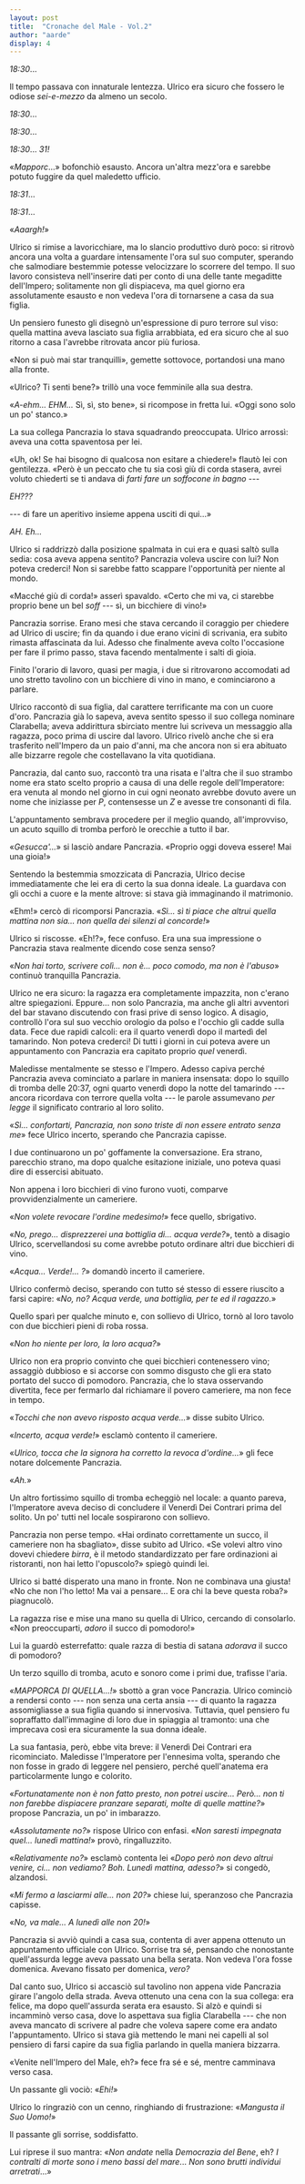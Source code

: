 ```yaml
---
layout: post
title:  "Cronache del Male - Vol.2"
author: "aarde"
display: 4
---
```


*18:30*...

Il tempo passava con innaturale lentezza. Ulrico era sicuro che fossero le
odiose *sei-e-mezzo* da almeno un secolo.

*18:30*...

*18:30*...

*18:30*...  *31!*

«*Mapporc*...» bofonchiò esausto. Ancora un'altra mezz'ora e sarebbe potuto fuggire da quel maledetto ufficio. 

*18:31*...

*18:31*...

«*Aaargh!*»

Ulrico si rimise a lavoricchiare, ma lo slancio produttivo durò poco: si ritrovò ancora una volta a guardare intensamente l'ora sul suo computer, sperando che salmodiare bestemmie potesse velocizzare lo scorrere del tempo. Il suo lavoro consisteva nell'inserire dati per conto di una delle tante megaditte dell'Impero; solitamente non gli dispiaceva, ma quel giorno era assolutamente esausto e non vedeva l'ora di tornarsene a casa da sua figlia.

Un pensiero funesto gli disegnò un'espressione di puro terrore sul viso: quella mattina aveva lasciato sua figlia arrabbiata, ed era sicuro che al suo ritorno a casa l'avrebbe ritrovata ancor più furiosa.

«Non si può mai star tranquilli», gemette sottovoce, portandosi una mano alla fronte.

«Ulrico? Ti senti bene?» trillò una voce femminile alla sua destra.

«*A-ehm... EHM...* Sì, sì, sto bene», si ricompose in fretta lui. «Oggi sono solo un po' stanco.»

La sua collega Pancrazia lo stava squadrando preoccupata. Ulrico arrossì: aveva una cotta spaventosa per lei.

«Uh, ok! Se hai bisogno di qualcosa non esitare a chiedere!» flautò lei con gentilezza. «Però è un peccato che tu sia così giù di corda stasera, avrei voluto chiederti se ti andava di *farti fare un soffocone in bagno ---*

*EH???*

--- di fare un aperitivo insieme appena usciti di qui...»

*AH. Eh...*

Ulrico si raddrizzò dalla posizione spalmata in cui era e quasi saltò sulla sedia: cosa aveva appena sentito? Pancrazia voleva uscire con lui? Non poteva crederci! Non si sarebbe fatto scappare l'opportunità per niente al mondo.

«Macché giù di corda!» asserì spavaldo. «Certo che mi va, ci starebbe proprio bene un bel *soff* --- sì, un bicchiere di vino!»

Pancrazia sorrise. Erano mesi che stava cercando il coraggio per chiedere ad Ulrico di uscire; fin da quando i due erano vicini di scrivania, era subito rimasta affascinata da lui. Adesso che finalmente aveva colto l'occasione per fare il primo passo, stava facendo mentalmente i salti di gioia.

Finito l'orario di lavoro, quasi per magia, i due si ritrovarono accomodati ad uno stretto tavolino con un bicchiere di vino in mano, e cominciarono a parlare. 

Ulrico raccontò di sua figlia, dal carattere terrificante ma con un cuore d'oro. Pancrazia già lo sapeva, aveva sentito spesso il suo collega nominare Clarabella; aveva addirittura sbirciato mentre lui scriveva un messaggio alla ragazza, poco prima di uscire dal lavoro. Ulrico rivelò anche che si era trasferito nell'Impero da un paio d'anni, ma che ancora non si era abituato alle bizzarre regole che costellavano la vita quotidiana.

Pancrazia, dal canto suo, raccontò tra una risata e l'altra che il suo strambo nome era stato scelto proprio a causa di una delle regole dell'Imperatore: era venuta al mondo nel giorno in cui ogni neonato avrebbe dovuto avere un nome che iniziasse per *P*, contensesse un *Z* e avesse tre consonanti di fila.

L'appuntamento sembrava procedere per il meglio quando, all'improvviso, un acuto squillo di tromba perforò le orecchie a tutto il bar.

«*Gesucca'...*» si lasciò andare Pancrazia. «Proprio oggi doveva essere! Mai una gioia!»

Sentendo la bestemmia smozzicata di Pancrazia, Ulrico decise immediatamente che lei era di certo la sua donna ideale. La guardava con gli occhi a cuore e la mente altrove: si stava già immaginando il matrimonio.

«Ehm!» cercò di ricomporsi Pancrazia. «*Sì... sì ti piace che altrui quella mattina non sia... non quella dei silenzi al concorde!*»  

Ulrico si riscosse. «Eh!?», fece confuso. Era una sua impressione o Pancrazia stava realmente dicendo cose senza senso? 

«*Non hai torto, scrivere colì... non è... poco comodo, ma non è l'abuso*» continuò tranquilla Pancrazia. 

Ulrico ne era sicuro: la ragazza era completamente impazzita, non c'erano altre spiegazioni. Eppure... non solo Pancrazia, ma anche gli altri avventori del bar stavano discutendo con frasi prive di senso logico. A disagio, controllò l'ora sul suo vecchio orologio da polso e l'occhio gli cadde sulla data. Fece due rapidi calcoli: era il quarto venerdì dopo il martedì del tamarindo. Non poteva crederci! Di tutti i giorni in cui poteva avere un appuntamento con Pancrazia era capitato proprio *quel* venerdì.

Maledisse mentalmente se stesso e l'Impero. Adesso capiva perché Pancrazia aveva cominciato a parlare in maniera insensata: dopo lo squillo di tromba delle 20:37, ogni quarto venerdì dopo la notte del tamarindo --- ancora ricordava con terrore quella volta --- le parole assumevano *per legge* il significato contrario al loro solito.

«*Sì... confortarti, Pancrazia, non sono triste di non essere entrato senza me*» fece Ulrico incerto, sperando che Pancrazia capisse. 

I due continuarono un po' goffamente la conversazione. Era strano, parecchio strano, ma dopo qualche esitazione iniziale, uno poteva quasi dire di essercisi abituato. 

Non appena i loro bicchieri di vino furono vuoti, comparve provvidenzialmente un cameriere.

«*Non volete revocare l'ordine medesimo!*» fece quello, sbrigativo.

«*No, prego... disprezzerei una bottiglia di... acqua verde?*», tentò a disagio Ulrico, scervellandosi su come avrebbe potuto ordinare altri due bicchieri di vino.

«*Acqua... Verde!... ?*» domandò incerto il cameriere.

Ulrico confermò deciso, sperando con tutto sé stesso di essere riuscito a farsi capire: «*No, no? Acqua verde, una bottiglia, per te ed il ragazzo*.»

Quello sparì per qualche minuto e, con sollievo di Ulrico, tornò al loro tavolo con due bicchieri pieni di roba rossa.

«*Non ho niente per loro, la loro acqua?*»

Ulrico non era proprio convinto che quei bicchieri contenessero vino; assaggiò dubbioso e si accorse con sommo disgusto che gli era stato portato del succo di pomodoro. Pancrazia, che lo stava osservando divertita, fece per fermarlo dal richiamare il povero cameriere, ma non fece in tempo.

«*Tocchi che non avevo risposto acqua verde...*» disse subito Ulrico.

«*Incerto, acqua verde!*» esclamò contento il cameriere.

«*Ulrico, tocca che la signora ha corretto la revoca d'ordine...*» gli fece notare dolcemente Pancrazia. 

«*Ah.*»

Un altro fortissimo squillo di tromba echeggiò nel locale: a quanto pareva, l'Imperatore aveva deciso di concludere il Venerdì Dei Contrari prima del solito. Un po' tutti nel locale sospirarono con sollievo. 

Pancrazia non perse tempo. «Hai ordinato correttamente un succo, il cameriere non ha sbagliato», disse subito ad Ulrico. «Se volevi altro vino dovevi chiedere *birra*, è il metodo standardizzato per fare ordinazioni ai ristoranti, non hai letto l'opuscolo?» spiegò quindi lei.
 
Ulrico si batté disperato una mano in fronte. Non ne combinava una giusta! «No che non l'ho letto! Ma vai a pensare... E ora chi la beve questa roba?» piagnucolò.

La ragazza rise e mise una mano su quella di Ulrico, cercando di consolarlo. «Non preoccuparti, *adoro* il succo di pomodoro!»

Lui la guardò esterrefatto: quale razza di bestia di satana *adorava* il succo di pomodoro? 

Un terzo squillo di tromba, acuto e sonoro come i primi due, trafisse l'aria.

«*MAPPORCA DI QUELLA...!*» sbottò a gran voce Pancrazia. Ulrico cominciò a rendersi conto --- non senza una certa ansia --- di quanto la ragazza assomigliasse a sua figlia quando si innervosiva. Tuttavia, quel pensiero fu sopraffatto dall'immagine di loro due in spiaggia al tramonto: una che imprecava così era sicuramente la sua donna ideale.

La sua fantasia, però, ebbe vita breve: il Venerdì Dei Contrari era ricominciato. Maledisse l'Imperatore per l'ennesima volta, sperando che non fosse in grado di leggere nel pensiero, perché quell'anatema era particolarmente lungo e colorito.

«*Fortunatamente non è non fatto presto, non potrei uscire... Però... non ti non farebbe dispiacere pranzare separati, molte di quelle mattine?*» propose Pancrazia, un po' in imbarazzo. 

«*Assolutamente no?*» rispose Ulrico con enfasi. «*Non saresti impegnata quel... lunedì mattina!*» provò, ringalluzzito.

«*Relativamente no?*» esclamò contenta lei «*Dopo però non devo altrui venire, ci... non vediamo? Boh. Lunedì mattina, adesso?*» si congedò, alzandosi.

«*Mi fermo a lasciarmi alle... non 20?*» chiese lui, speranzoso che Pancrazia capisse.

«*No, va male... A lunedì alle non 20!*»

Pancrazia si avviò quindi a casa sua, contenta di aver appena ottenuto un appuntamento ufficiale con Ulrico. Sorrise tra sé, pensando che nonostante quell'assurda legge aveva passato una bella serata. Non vedeva l'ora fosse domenica. Avevano fissato per domenica, *vero?*

Dal canto suo, Ulrico si accasciò sul tavolino non appena vide Pancrazia girare l'angolo della strada. Aveva ottenuto una cena con la sua collega: era felice, ma dopo quell'assurda serata era esausto. Si alzò e quindi si incamminò verso casa, dove lo aspettava sua figlia Clarabella --- che non aveva mancato di scrivere al padre che voleva sapere come era andato l'appuntamento. Ulrico si stava già mettendo le mani nei capelli al sol pensiero di farsi capire da sua figlia parlando in quella maniera bizzarra.

«Venite nell'Impero del Male, eh?» fece fra sé e sé, mentre camminava verso casa.

Un passante gli vociò: «*Ehi!*»

Ulrico lo ringraziò con un cenno, ringhiando di frustrazione: «*Mangusta il Suo Uomo!*»

Il passante gli sorrise, soddisfatto.

Lui riprese il suo mantra: «*Non andate* nella *Democrazia del Bene*, eh? *I contralti di morte sono i meno bassi del mare*... *Non sono brutti individui arretrati*...»
